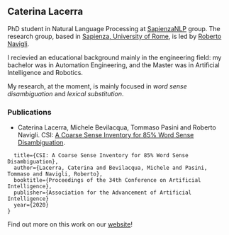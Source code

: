 ## Caterina Lacerra

PhD student in Natural Language Processing at [SapienzaNLP](http://sapienzanlp.uniroma1.it/) group. The research group, based in [Sapienza, University of Rome](https://www.uniroma1.it/en/pagina-strutturale/home), is led by [Roberto Navigli](http://wwwusers.di.uniroma1.it/~navigli/).

I recievied an educational background mainly in the engineering field: my bachelor was in Automation Engineering, and the Master was in Artificial Intelligence and Robotics. 

My research, at the moment, is mainly focused in *word sense disambiguation* and *lexical substitution*.

### Publications

- Caterina Lacerra, Michele Bevilacqua, Tommaso Pasini and Roberto Navigli. CSI: [A Coarse Sense Inventory for 85% Word Sense Disambiguation](https://pasinit.github.io/papers/lacerra_etal_aaai2020.pdf).

```@inproceedings{lacerraetal:2020,
  title={CSI: A Coarse Sense Inventory for 85% Word Sense Disambiguation},
  author={Lacerra, Caterina and Bevilacqua, Michele and Pasini, Tommaso and Navigli, Roberto},
  booktitle={Proceedings of the 34th Conference on Artificial Intelligence},
  publisher={Association for the Advancement of Artificial Intelligence}
  year={2020}
}
```
Find out more on this work on our [website](https://sapienzanlp.github.io/csi/)!
